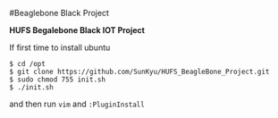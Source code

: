 #Beaglebone Black Project

**HUFS Begalebone Black IOT Project**

If first time to install ubuntu  

```
$ cd /opt
$ git clone https://github.com/SunKyu/HUFS_BeagleBone_Project.git
$ sudo chmod 755 init.sh
$ ./init.sh
```
and then 
run `vim` and `:PluginInstall`

